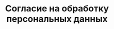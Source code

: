 ﻿---
permalink: user-personal-data
layout: theme
title: 'Согласие на обработку персональных данных'
description: 'Согласие на обработку персональных данных'
---